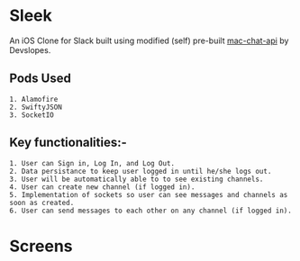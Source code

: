 # Sleek

An iOS Clone for Slack built using modified (self) pre-built [mac-chat-api](https://github.com/PradhumnaPancholi/mac-chat-api) by Devslopes.

## Pods Used

    1. Alamofire
    2. SwiftyJSON
    3. SocketIO

## Key functionalities:-

    1. User can Sign in, Log In, and Log Out.
    2. Data persistance to keep user logged in until he/she logs out.
    3. User will be automatically able to to see existing channels.
    4. User can create new channel (if logged in).
    5. Implementation of sockets so user can see messages and channels as soon as created.
    6. User can send messages to each other on any channel (if logged in).

# Screens


